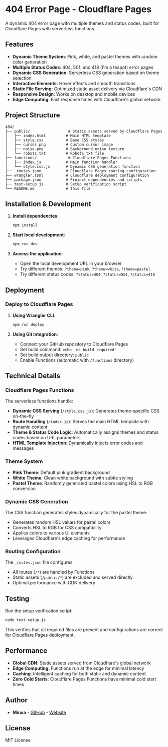 # 404 Error Page - Cloudflare Pages

A dynamic 404 error page with multiple themes and status codes, built for Cloudflare Pages with serverless functions.

## Features

- **Dynamic Theme System**: Pink, white, and pastel themes with random color generation
- **Multiple Status Codes**: 404, 501, and 418 (I'm a teapot) error pages
- **Dynamic CSS Generation**: Serverless CSS generation based on theme selection
- **Interactive Elements**: Hover effects and smooth transitions
- **Static File Serving**: Optimized static asset delivery via Cloudflare's CDN
- **Responsive Design**: Works on desktop and mobile devices
- **Edge Computing**: Fast response times with Cloudflare's global network

## Project Structure

```
404/
├── public/                 # Static assets served by Cloudflare Pages
│   ├── index.html         # Main HTML template
│   ├── style.css          # Base CSS styles
│   ├── cursor.png         # Custom cursor image
│   ├── noise.png          # Background noise texture
│   └── robots.txt         # Robots.txt file
├── functions/              # Cloudflare Pages Functions
│   ├── index.js           # Main function handler
│   └── style.css.js       # Dynamic CSS generation function
├── _routes.json           # Cloudflare Pages routing configuration
├── wrangler.toml          # Cloudflare deployment configuration
├── package.json           # Project dependencies and scripts
├── test-setup.js          # Setup verification script
└── README.md              # This file
```

## Installation & Development

1. **Install dependencies**:
   ```bash
   npm install
   ```

2. **Start local development**:
   ```bash
   npm run dev
   ```

3. **Access the application**:
   - Open the local development URL in your browser
   - Try different themes: `?theme=pink`, `?theme=white`, `?theme=pastel`
   - Try different status codes: `?status=404`, `?status=501`, `?status=418`

## Deployment

### Deploy to Cloudflare Pages

1. **Using Wrangler CLI**:
   ```bash
   npm run deploy
   ```

2. **Using Git Integration**:
   - Connect your GitHub repository to Cloudflare Pages
   - Set build command: `echo 'no build required'`
   - Set build output directory: `public`
   - Enable Functions (automatic with `/functions` directory)

## Technical Details

### Cloudflare Pages Functions

The serverless functions handle:
- **Dynamic CSS Serving** (`/style.css.js`): Generates theme-specific CSS on-the-fly
- **Route Handling** (`/index.js`): Serves the main HTML template with dynamic content
- **Theme & Status Code Logic**: Automatically assigns themes and status codes based on URL parameters
- **HTML Template Injection**: Dynamically injects error codes and messages

### Theme System

- **Pink Theme**: Default pink gradient background
- **White Theme**: Clean white background with subtle styling
- **Pastel Theme**: Randomly generated pastel colors using HSL to RGB conversion

### Dynamic CSS Generation

The CSS function generates styles dynamically for the pastel theme:
- Generates random HSL values for pastel colors
- Converts HSL to RGB for CSS compatibility
- Applies colors to various UI elements
- Leverages Cloudflare's edge caching for performance

### Routing Configuration

The `_routes.json` file configures:
- All routes (`/*`) are handled by Functions
- Static assets (`/public/*`) are excluded and served directly
- Optimal performance with CDN delivery

## Testing

Run the setup verification script:
```bash
node test-setup.js
```

This verifies that all required files are present and configurations are correct for Cloudflare Pages deployment.

## Performance

- **Global CDN**: Static assets served from Cloudflare's global network
- **Edge Computing**: Functions run at the edge for minimal latency
- **Caching**: Intelligent caching for both static and dynamic content
- **Zero Cold Starts**: Cloudflare Pages Functions have minimal cold start times

## Author

- **Minoa** - [GitHub](https://github.com/M1noa) - [Website](https://minoa.cat)

## License

MIT License

